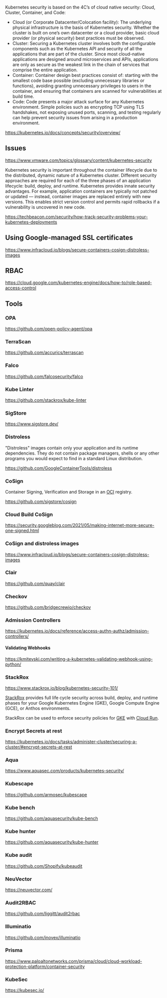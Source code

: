 Kubernetes security is based on the 4C’s of cloud native security: Cloud, Cluster, Container, and Code:


- Cloud (or Corporate Datacenter/Colocation facility): The underlying physical infrastructure is the basis of Kubernetes security. Whether the cluster is built on one’s own datacenter or a cloud provider, basic cloud provider (or physical security) best practices must be observed.
- Cluster: Securing a Kubernetes cluster involves both the configurable components such as the Kubernetes API and security of all the applications that are part of the cluster. Since most cloud-native applications are designed around microservices and APIs, applications are only as secure as the weakest link in the chain of services that comprise the entire application.
- Container: Container design best practices consist of: starting with the smallest code base possible (excluding unnecessary libraries or functions), avoiding granting unnecessary privileges to users in the container, and ensuring that containers are scanned for vulnerabilities at build time.
- Code: Code presents a major attack surface for any Kubernetes environment. Simple policies such as encrypting TCP using TLS handshakes, not exposing unused ports, scanning, and testing regularly can help prevent security issues from arising in a production environment.




https://kubernetes.io/docs/concepts/security/overview/


## Issues

https://www.vmware.com/topics/glossary/content/kubernetes-security

Kubernetes security is important throughout the container lifecycle due to the distributed, dynamic nature of a Kubernetes cluster. Different security approaches are required for each of the three phases of an application lifecycle: build, deploy, and runtime. Kubernetes provides innate security advantages. For example, application containers are typically not patched or updated — instead, container images are replaced entirely with new versions. This enables strict version control and permits rapid rollbacks if a vulnerability is uncovered in new code.

https://techbeacon.com/security/how-track-security-problems-your-kubernetes-deployments

## Using Google-managed SSL certificates 

https://www.infracloud.io/blogs/secure-containers-cosign-distroless-images


## RBAC

https://cloud.google.com/kubernetes-engine/docs/how-to/role-based-access-control


## Tools

### OPA

https://github.com/open-policy-agent/opa

### TerraScan

https://github.com/accurics/terrascan

### Falco

https://github.com/falcosecurity/falco

### Kube Linter

https://github.com/stackrox/kube-linter



### SigStore

https://www.sigstore.dev/

### Distroless

"Distroless" images contain only your application and its runtime dependencies. They do not contain package managers, shells or any other programs you would expect to find in a standard Linux distribution.

https://github.com/GoogleContainerTools/distroless

### CoSign

Container Signing, Verification and Storage in an [OCI](https://opencontainers.org/) registry.


https://github.com/sigstore/cosign


###  Cloud Build CoSign

https://security.googleblog.com/2021/05/making-internet-more-secure-one-signed.html

### CoSign and distroless images

https://www.infracloud.io/blogs/secure-containers-cosign-distroless-images

### Clair

https://github.com/quay/clair

### Checkov

https://github.com/bridgecrewio/checkov


### Admission Controllers

https://kubernetes.io/docs/reference/access-authn-authz/admission-controllers/

#### Validating Webhooks

https://kmitevski.com/writing-a-kubernetes-validating-webhook-using-python/


### StackRox

https://www.stackrox.io/blog/kubernetes-security-101/



[StackRox](https://www.stackrox.com/post/2020/11/stackrox-integrates-with-google-artifact-registry/) provides full life cycle security across build, deploy, and runtime phases for your Google Kubernetes Engine (GKE), Google Compute Engine (GCE), or Anthos environments. 

StackRox can be used to enforce security policies for [GKE](GKE) with [Cloud Run](Cloud-Run). 





### Encrypt Secrets at rest

https://kubernetes.io/docs/tasks/administer-cluster/securing-a-cluster/#encrypt-secrets-at-rest


### Aqua 

https://www.aquasec.com/products/kubernetes-security/


### Kubescape

https://github.com/armosec/kubescape

### Kube bench

https://github.com/aquasecurity/kube-bench

### Kube hunter

https://github.com/aquasecurity/kube-hunter

### Kube audit

https://github.com/Shopify/kubeaudit

### NeuVector

https://neuvector.com/

### Audit2RBAC

https://github.com/liggitt/audit2rbac

### Illuminatio

https://github.com/inovex/illuminatio

### Prisma

https://www.paloaltonetworks.com/prisma/cloud/cloud-workload-protection-platform/container-security

### KubeSec

https://kubesec.io/